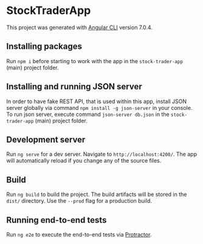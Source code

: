 # StockTraderApp

This project was generated with [Angular CLI](https://github.com/angular/angular-cli) version 7.0.4.

## Installing packages

Run `npm i` before starting to work with the app in the `stock-trader-app` (main) project folder.

## Installing and running JSON server

In order to have fake REST API, that is used within this app, install JSON server globally via command `npm install -g json-server` in your console.
To run json server, execute command `json-server db.json` in the `stock-trader-app` (main) project folder.

## Development server

Run `ng serve` for a dev server. Navigate to `http://localhost:4200/`. The app will automatically reload if you change any of the source files.

## Build

Run `ng build` to build the project. The build artifacts will be stored in the `dist/` directory. Use the `--prod` flag for a production build.

## Running end-to-end tests

Run `ng e2e` to execute the end-to-end tests via [Protractor](http://www.protractortest.org/).
